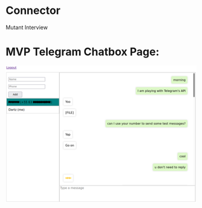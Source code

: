 # Connector
Mutant Interview

# MVP Telegram Chatbox Page:
![alt text](.mockups/mvp-chatbox-page.png)